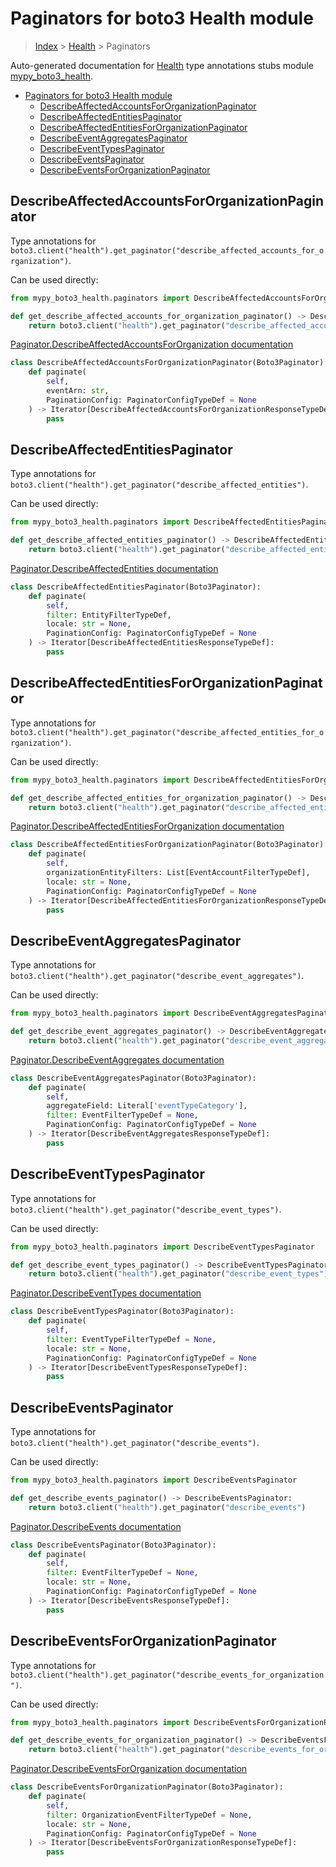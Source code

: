 # Paginators for boto3 Health module

> [Index](../README.md) > [Health](./README.md) > Paginators

Auto-generated documentation for [Health](https://boto3.amazonaws.com/v1/documentation/api/latest/reference/services/health.html#Health)
type annotations stubs module [mypy_boto3_health](https://pypi.org/project/mypy-boto3-health/).

- [Paginators for boto3 Health module](#paginators-for-boto3-health-module)
  - [DescribeAffectedAccountsForOrganizationPaginator](#describeaffectedaccountsfororganizationpaginator)
  - [DescribeAffectedEntitiesPaginator](#describeaffectedentitiespaginator)
  - [DescribeAffectedEntitiesForOrganizationPaginator](#describeaffectedentitiesfororganizationpaginator)
  - [DescribeEventAggregatesPaginator](#describeeventaggregatespaginator)
  - [DescribeEventTypesPaginator](#describeeventtypespaginator)
  - [DescribeEventsPaginator](#describeeventspaginator)
  - [DescribeEventsForOrganizationPaginator](#describeeventsfororganizationpaginator)

## DescribeAffectedAccountsForOrganizationPaginator

Type annotations for `boto3.client("health").get_paginator("describe_affected_accounts_for_organization")`.

Can be used directly:

```python
from mypy_boto3_health.paginators import DescribeAffectedAccountsForOrganizationPaginator

def get_describe_affected_accounts_for_organization_paginator() -> DescribeAffectedAccountsForOrganizationPaginator:
    return boto3.client("health").get_paginator("describe_affected_accounts_for_organization")
```

[Paginator.DescribeAffectedAccountsForOrganization documentation](https://boto3.amazonaws.com/v1/documentation/api/latest/reference/services/health.html#Health.Paginator.DescribeAffectedAccountsForOrganization)

```python
class DescribeAffectedAccountsForOrganizationPaginator(Boto3Paginator):
    def paginate(
        self,
        eventArn: str,
        PaginationConfig: PaginatorConfigTypeDef = None
    ) -> Iterator[DescribeAffectedAccountsForOrganizationResponseTypeDef]:
        pass
```
## DescribeAffectedEntitiesPaginator

Type annotations for `boto3.client("health").get_paginator("describe_affected_entities")`.

Can be used directly:

```python
from mypy_boto3_health.paginators import DescribeAffectedEntitiesPaginator

def get_describe_affected_entities_paginator() -> DescribeAffectedEntitiesPaginator:
    return boto3.client("health").get_paginator("describe_affected_entities")
```

[Paginator.DescribeAffectedEntities documentation](https://boto3.amazonaws.com/v1/documentation/api/latest/reference/services/health.html#Health.Paginator.DescribeAffectedEntities)

```python
class DescribeAffectedEntitiesPaginator(Boto3Paginator):
    def paginate(
        self,
        filter: EntityFilterTypeDef,
        locale: str = None,
        PaginationConfig: PaginatorConfigTypeDef = None
    ) -> Iterator[DescribeAffectedEntitiesResponseTypeDef]:
        pass
```
## DescribeAffectedEntitiesForOrganizationPaginator

Type annotations for `boto3.client("health").get_paginator("describe_affected_entities_for_organization")`.

Can be used directly:

```python
from mypy_boto3_health.paginators import DescribeAffectedEntitiesForOrganizationPaginator

def get_describe_affected_entities_for_organization_paginator() -> DescribeAffectedEntitiesForOrganizationPaginator:
    return boto3.client("health").get_paginator("describe_affected_entities_for_organization")
```

[Paginator.DescribeAffectedEntitiesForOrganization documentation](https://boto3.amazonaws.com/v1/documentation/api/latest/reference/services/health.html#Health.Paginator.DescribeAffectedEntitiesForOrganization)

```python
class DescribeAffectedEntitiesForOrganizationPaginator(Boto3Paginator):
    def paginate(
        self,
        organizationEntityFilters: List[EventAccountFilterTypeDef],
        locale: str = None,
        PaginationConfig: PaginatorConfigTypeDef = None
    ) -> Iterator[DescribeAffectedEntitiesForOrganizationResponseTypeDef]:
        pass
```
## DescribeEventAggregatesPaginator

Type annotations for `boto3.client("health").get_paginator("describe_event_aggregates")`.

Can be used directly:

```python
from mypy_boto3_health.paginators import DescribeEventAggregatesPaginator

def get_describe_event_aggregates_paginator() -> DescribeEventAggregatesPaginator:
    return boto3.client("health").get_paginator("describe_event_aggregates")
```

[Paginator.DescribeEventAggregates documentation](https://boto3.amazonaws.com/v1/documentation/api/latest/reference/services/health.html#Health.Paginator.DescribeEventAggregates)

```python
class DescribeEventAggregatesPaginator(Boto3Paginator):
    def paginate(
        self,
        aggregateField: Literal['eventTypeCategory'],
        filter: EventFilterTypeDef = None,
        PaginationConfig: PaginatorConfigTypeDef = None
    ) -> Iterator[DescribeEventAggregatesResponseTypeDef]:
        pass
```
## DescribeEventTypesPaginator

Type annotations for `boto3.client("health").get_paginator("describe_event_types")`.

Can be used directly:

```python
from mypy_boto3_health.paginators import DescribeEventTypesPaginator

def get_describe_event_types_paginator() -> DescribeEventTypesPaginator:
    return boto3.client("health").get_paginator("describe_event_types")
```

[Paginator.DescribeEventTypes documentation](https://boto3.amazonaws.com/v1/documentation/api/latest/reference/services/health.html#Health.Paginator.DescribeEventTypes)

```python
class DescribeEventTypesPaginator(Boto3Paginator):
    def paginate(
        self,
        filter: EventTypeFilterTypeDef = None,
        locale: str = None,
        PaginationConfig: PaginatorConfigTypeDef = None
    ) -> Iterator[DescribeEventTypesResponseTypeDef]:
        pass
```
## DescribeEventsPaginator

Type annotations for `boto3.client("health").get_paginator("describe_events")`.

Can be used directly:

```python
from mypy_boto3_health.paginators import DescribeEventsPaginator

def get_describe_events_paginator() -> DescribeEventsPaginator:
    return boto3.client("health").get_paginator("describe_events")
```

[Paginator.DescribeEvents documentation](https://boto3.amazonaws.com/v1/documentation/api/latest/reference/services/health.html#Health.Paginator.DescribeEvents)

```python
class DescribeEventsPaginator(Boto3Paginator):
    def paginate(
        self,
        filter: EventFilterTypeDef = None,
        locale: str = None,
        PaginationConfig: PaginatorConfigTypeDef = None
    ) -> Iterator[DescribeEventsResponseTypeDef]:
        pass
```
## DescribeEventsForOrganizationPaginator

Type annotations for `boto3.client("health").get_paginator("describe_events_for_organization")`.

Can be used directly:

```python
from mypy_boto3_health.paginators import DescribeEventsForOrganizationPaginator

def get_describe_events_for_organization_paginator() -> DescribeEventsForOrganizationPaginator:
    return boto3.client("health").get_paginator("describe_events_for_organization")
```

[Paginator.DescribeEventsForOrganization documentation](https://boto3.amazonaws.com/v1/documentation/api/latest/reference/services/health.html#Health.Paginator.DescribeEventsForOrganization)

```python
class DescribeEventsForOrganizationPaginator(Boto3Paginator):
    def paginate(
        self,
        filter: OrganizationEventFilterTypeDef = None,
        locale: str = None,
        PaginationConfig: PaginatorConfigTypeDef = None
    ) -> Iterator[DescribeEventsForOrganizationResponseTypeDef]:
        pass
```